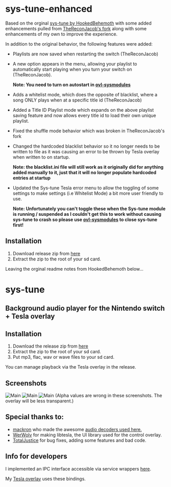 # sys-tune-enhanced
Based on the orginal [sys-tune by HookedBehemoth](https://github.com/HookedBehemoth/sys-tune) with some added enhancements pulled from [TheReconJacob's fork](https://github.com/TheReconJacob/sys-tune) along with some enhancements of my own to improve the experience.

In addition to the original behavior, the following features were added:
- Playlists are now saved when restarting the switch (TheReconJacob)
- A new option appears in the menu, allowing your playlist to automatically start playing when you turn your switch on (TheReconJacob). 
  
  **Note: You need to turn on autostart in [ovl-sysmodules](https://github.com/WerWolv/ovl-sysmodules)**

- Adds a whitelist mode, which does the opposite of blacklist, where a song ONLY plays when at a specific title id (TheReconJacob)
- Added a Title ID Playlist mode which expands on the above playlist saving feature and now allows every title id to load their own unique playlist.
- Fixed the shuffle mode behavior which was broken in TheReconJacob's fork
- Changed the hardcoded blacklist behavior so it no longer needs to be written to file as it was causing an error to be thrown by Tesla overlay when written to on startup. 

  **Note: the blacklist.ini file will still work as it originally did for anything added manually to it, just that it will no longer populate hardcoded entries at startup**

- Updated the Sys-tune Tesla error menu to allow the toggling of some settings to make settings (i.e Whitelist Mode) a bit more user friendly to use. 

  **Note: Unfortunately you can't toggle these when the Sys-tune module is running / suspended as I couldn't get this to work without causing sys-tune to crash so please use [ovl-sysmodules](https://github.com/WerWolv/ovl-sysmodules) to close sys-tune first!**

## Installation
1. Download release zip from [here](https://github.com/IsolatedNix/sys-tune-enhanced/releases/latest)
2. Extract the zip to the root of your sd card.

Leaving the orginal readme notes from HookedBehemoth below...

# sys-tune
## Background audio player for the Nintendo switch + Tesla overlay

## Installation
1. Download the release zip from [here](https://github.com/HookedBehemoth/sys-tune/releases/latest)
2. Extract the zip to the root of your sd card.
3. Put mp3, flac, wav or wave files to your sd card.

You can manage playback via the Tesla overlay in the release.

## Screenshots
![Main](/sample/libtesla_1586882452.jpg)
![Main](/sample/libtesla_1586882672.jpg)
![Main](/sample/libtesla_1586882735.jpg)
(Alpha values are wrong in these screenshots. The overlay will be less transparent.)

## Special thanks to:
- [mackron](http://mackron.github.io/) who made the awesome [audio decoders used here.](https://github.com/mackron/dr_libs/)
- [WerWolv](https://werwolv.net/) for making libtesla, the UI library used for the control overlay.
- [TotalJustice](https://github.com/ITotalJustice) for bug fixes, adding some features and bad code.

## Info for developers
I implemented an IPC interface accessible via service wrappers [here](/ipc/).

My [Tesla overlay](/overlay/source/) uses these bindings.
